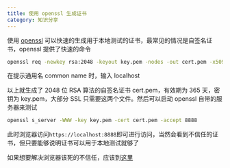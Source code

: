 ```yaml
---
title: 使用 openssl 生成证书
category: 知识分享
---
```


使用 [openssl](https://www.openssl.org/) 可以快速的生成用于本地测试的证书，最常见的情况是自签名证书，openssl 提供了快速的命令

```sh
openssl req -newkey rsa:2048 -keyout key.pem -nodes -out cert.pem -x509 -days 365
```

在提示通用名 common name 时，输入 localhost

以上就生成了 2048 位 RSA 算法的自签名证书 cert.pem，有效期为 365 天，密钥为 key.pem，大部分 SSL 只需要这两个文件。然后可以启动 openssl 自带的服务器来测试

```sh
openssl s_server -WWW -key key.pem -cert cert.pem -accept 8888
```

此时浏览器访问`https://localhost:8888`即可进行访问，当然会看到不信任的证书，但只要能够说明证书可以用于本地测试就够了

如果想要解决浏览器该死的不信任，应该到[这里](https://gist.github.com/soarez/9688998)
